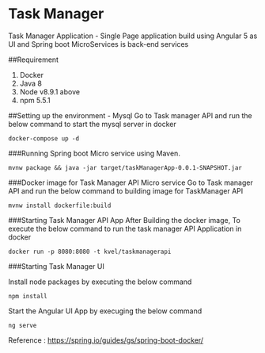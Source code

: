 # Task Manager
Task Manager Application - Single Page application build using Angular 5 as UI and Spring boot MicroServices is back-end services

##Requirement
1. Docker
2. Java 8
3. Node v8.9.1 above
4. npm 5.5.1 

##Setting up the environment - Mysql 
Go to Task manager API and run the below command to start the mysql server in docker

```
docker-compose up -d
```

###Running Spring boot Micro service using Maven.
```
mvnw package && java -jar target/taskManagerApp-0.0.1-SNAPSHOT.jar
```

###Docker image for Task Manager API Micro service
Go to Task manager API and run the below command to building image for TaskManager API

```
mvnw install dockerfile:build
```

###Starting Task Manager API App
After Building the docker image, To execute the below command to run the task manager API Application in docker 

```
docker run -p 8080:8080 -t kvel/taskmanagerapi
```

###Starting Task Manager UI

Install node packages by executing the below command

```
npm install
```

Start the Angular UI App by execuging the below command

```
ng serve
``` 



Reference : https://spring.io/guides/gs/spring-boot-docker/